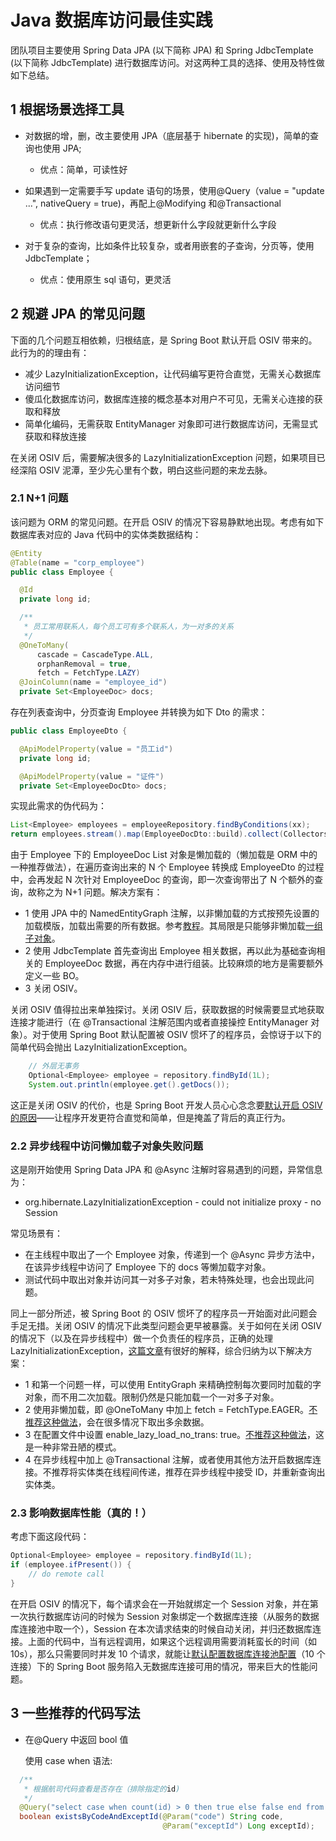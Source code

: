 # Java 数据库访问最佳实践

团队项目主要使用 Spring Data JPA (以下简称 JPA) 和 Spring JdbcTemplate (以下简称 JdbcTemplate) 进行数据库访问。对这两种工具的选择、使用及特性做如下总结。

## 1 根据场景选择工具

- 对数据的增，删，改主要使用 JPA（底层基于 hibernate 的实现)，简单的查询也使用 JPA;

  - 优点：简单，可读性好

- 如果遇到一定需要手写 update 语句的场景，使用@Query（value = "update ...", nativeQuery = true)，再配上@Modifying 和@Transactional

  - 优点：执行修改语句更灵活，想更新什么字段就更新什么字段

- 对于复杂的查询，比如条件比较复杂，或者用嵌套的子查询，分页等，使用 JdbcTemplate；

  - 优点：使用原生 sql 语句，更灵活

## 2 规避 JPA 的常见问题

下面的几个问题互相依赖，归根结底，是 Spring Boot 默认开启 OSIV 带来的。此行为的的理由有：

- 减少 LazyInitializationException，让代码编写更符合直觉，无需关心数据库访问细节
- 傻瓜化数据库访问，数据库连接的概念基本对用户不可见，无需关心连接的获取和释放
- 简单化编码，无需获取 EntityManager 对象即可进行数据库访问，无需显式获取和释放连接

在关闭 OSIV 后，需要解决很多的 LazyInitializationException 问题，如果项目已经深陷 OSIV 泥潭，至少先心里有个数，明白这些问题的来龙去脉。

### 2.1 N+1 问题

该问题为 ORM 的常见问题。在开启 OSIV 的情况下容易静默地出现。考虑有如下数据库表对应的 Java 代码中的实体类数据结构：

```java
@Entity
@Table(name = "corp_employee")
public class Employee {

  @Id
  private long id;

  /**
   * 员工常用联系人，每个员工可有多个联系人，为一对多的关系
   */
  @OneToMany(
      cascade = CascadeType.ALL,
      orphanRemoval = true,
      fetch = FetchType.LAZY)
  @JoinColumn(name = "employee_id")
  private Set<EmployeeDoc> docs;
```

存在列表查询中，分页查询 Employee 并转换为如下 Dto 的需求：

```java
public class EmployeeDto {

  @ApiModelProperty(value = "员工id")
  private long id;

  @ApiModelProperty(value = "证件")
  private Set<EmployeeDocDto> docs;
```

实现此需求的伪代码为：

```java
List<Employee> employees = employeeRepository.findByConditions(xx);
return employees.stream().map(EmployeeDocDto::build).collect(Collectors.toList());
```

由于 Employee 下的 EmployeeDoc List 对象是懒加载的（懒加载是 ORM 中的一种推荐做法），在遍历查询出来的 N 个 Employee 转换成 EmployeeDto 的过程中，会再发起 N 次针对 EmployeeDoc 的查询，即一次查询带出了 N 个额外的查询，故称之为 N+1 问题。解决方案有：

- 1 使用 JPA 中的 NamedEntityGraph 注解，以非懒加载的方式按预先设置的加载模版，加载出需要的所有数据。参考[教程](https://www.baeldung.com/spring-data-jpa-named-entity-graphs)。其局限是只能够非懒加载[一组子对象](https://stackoverflow.com/a/63044707/9304616)。
- 2 使用 JdbcTemplate 首先查询出 Employee 相关数据，再以此为基础查询相关的 EmployeeDoc 数据，再在内存中进行组装。比较麻烦的地方是需要额外定义一些 BO。
- 3 关闭 OSIV。

关闭 OSIV 值得拉出来单独探讨。关闭 OSIV 后，获取数据的时候需要显式地获取连接才能进行（在 @Transactional 注解范围内或者直接操控 EntityManager 对象）。对于使用 Spring Boot 默认配置被 OSIV 惯坏了的程序员，会惊讶于以下的简单代码会抛出 LazyInitializationException。

```java
    // 外层无事务
    Optional<Employee> employee = repository.findById(1L);
    System.out.println(employee.get().getDocs());
```

这正是关闭 OSIV 的代价，也是 Spring Boot 开发人员心心念念要[默认开启 OSIV 的原因](https://github.com/spring-projects/spring-boot/issues/7107#issuecomment-260633493)——让程序开发更符合直觉和简单，但是掩盖了背后的真正行为。

### 2.2 异步线程中访问懒加载子对象失败问题

这是刚开始使用 Spring Data JPA 和 @Async 注解时容易遇到的问题，异常信息为：

- org.hibernate.LazyInitializationException - could not initialize proxy - no Session

常见场景有：

- 在主线程中取出了一个 Employee 对象，传递到一个 @Async 异步方法中，在该异步线程中访问了 Employee 下的 docs 等懒加载字对象。
- 测试代码中取出对象并访问其一对多子对象，若未特殊处理，也会出现此问题。

同上一部分所述，被 Spring Boot 的 OSIV 惯坏了的程序员一开始面对此问题会手足无措。关闭 OSIV 的情况下此类型问题会更早被暴露。关于如何在关闭 OSIV 的情况下（以及在异步线程中）做一个负责任的程序员，正确的处理 LazyInitializationException，[这篇文章](https://vladmihalcea.com/the-best-way-to-handle-the-lazyinitializationexception/)有很好的解释，综合归纳为以下解决方案：

- 1 和第一个问题一样，可以使用 EntityGraph 来精确控制每次要同时加载的字对象，而不用二次加载。限制仍然是只能加载一个一对多子对象。
- 2 使用非懒加载，即 @OneToMany 中加上 fetch = FetchType.EAGER。[不推荐这种做法](https://vladmihalcea.com/the-best-way-to-handle-the-lazyinitializationexception/)，会在很多情况下取出多余数据。
- 3 在配置文件中设置 enable_lazy_load_no_trans: true。[不推荐这种做法](https://vladmihalcea.com/the-hibernate-enable_lazy_load_no_trans-anti-pattern/)，这是一种非常丑陋的模式。
- 4 在异步线程中加上 @Transactional 注解，或者使用其他方法开启数据库连接。不推荐将实体类在线程间传递，推荐在异步线程中接受 ID，并重新查询出实体类。

### 2.3 影响数据库性能（真的！）

考虑下面这段代码：

```java
Optional<Employee> employee = repository.findById(1L);
if (employee.ifPresent()) {
    // do remote call
}
```

在开启 OSIV 的情况下，每个请求会在一开始就绑定一个 Session 对象，并在第一次执行数据库访问的时候为 Session 对象绑定一个数据库连接（从服务的数据库连接池中取一个），Session 在本次请求结束的时候自动关闭，并归还数据库连接。上面的代码中，当有远程调用，如果这个远程调用需要消耗蛮长的时间（如 10s），那么只需要同时并发 10 个请求，就能让[默认配置数据库连接池配置](https://stackoverflow.com/a/55026845/9304616)（10 个连接）下的 Spring Boot 服务陷入无数据库连接可用的情况，带来巨大的性能问题。

## 3 一些推荐的代码写法

- 在@Query 中返回 bool 值

  使用 case when 语法:

```java
  /**
   * 根据航司代码查看是否存在（排除指定的id)
   */
  @Query("select case when count(id) > 0 then true else false end from CommonAirline  where code = :code and id <> :exceptId")
  boolean existsByCodeAndExceptId(@Param("code") String code,
                                  @Param("exceptId") Long exceptId);
```
